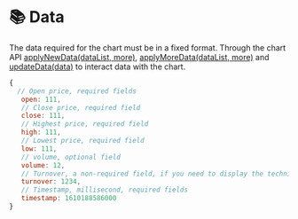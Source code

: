 # 📚 Data

The data required for the chart must be in a fixed format. Through the chart API [applyNewData(dataList, more)](/api/instance#applynewdatadatalist-more), [applyMoreData(dataList, more)](/api/instance#applymoredatadatalist-more) and [ updateData(data)](/api/instance#updatedatadata) to interact data with the chart.

```js
{
  // Open price, required fields
   open: 111,
   // Close price, required field
   close: 111,
   // Highest price, required field
   high: 111,
   // Lowest price, required field
   low: 111,
   // volume, optional field
   volume: 12,
   // Turnover, a non-required field, if you need to display the technical indicators 'EMV' and 'AVP', you need to fill this field with data.
   turnover: 1234,
   // Timestamp, millisecond, required fields
   timestamp: 1610188586000
}
```
```
